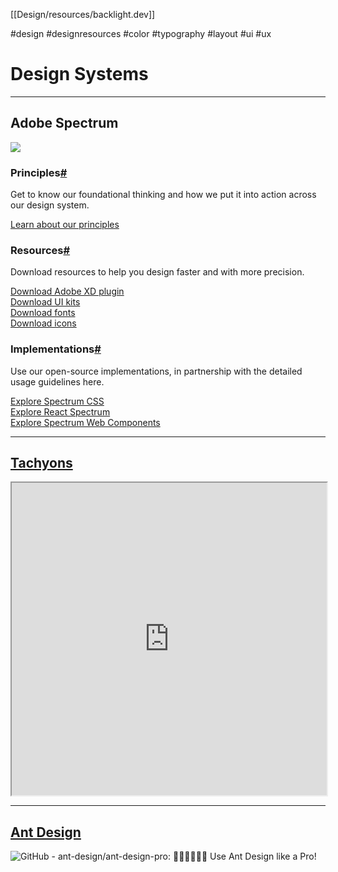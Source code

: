 [[Design/resources/backlight.dev]]

#design #designresources  #color #typography #layout #ui #ux

# Design Systems
---

## Adobe Spectrum

![](https://spectrum.adobe.com/static/images1x/spectrum_illustration_mobile@2x_5mL2FTjYpSXylj1b9mI9bK_1611635069064.png)

### Principles[#](https://spectrum.adobe.com/#Principles)

Get to know our foundational thinking and how we put it into action across our design system.

[Learn about our principles](https://spectrum.adobe.com/page/principles/)

### Resources[#](https://spectrum.adobe.com/#Resources)

Download resources to help you design faster and with more precision.

[Download Adobe XD plugin](https://spectrum.adobe.com/page/spectrum-xd-plugin/)  
[Download UI kits](https://spectrum.adobe.com/page/ui-kits/)  
[Download fonts](https://spectrum.adobe.com/page/fonts/)  
[Download icons](https://spectrum.adobe.com/page/icons/)

### Implementations[#](https://spectrum.adobe.com/#Implementations)

Use our open-source implementations, in partnership with the detailed usage guidelines here.

[Explore Spectrum CSS](https://opensource.adobe.com/spectrum-css)  
[Explore React Spectrum](https://react-spectrum.adobe.com/)  
[Explore Spectrum Web Components](https://opensource.adobe.com/spectrum-web-components/)


---

## [Tachyons](https://tachyons.io/components/)
<iframe src="https://tachyons.io/components/" height="500" style="width:100%"></iframe>

---
## [Ant Design](https://ant.design/components/overview/)
![GitHub - ant-design/ant-design-pro: 👨🏻‍💻👩🏻‍💻 Use Ant Design like a  Pro!](https://user-images.githubusercontent.com/8186664/44953195-581e3d80-aec4-11e8-8dcb-54b9db38ec11.png)